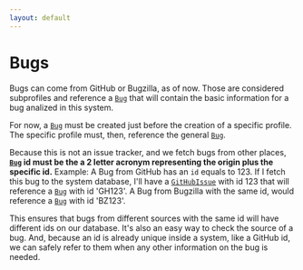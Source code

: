 ```yaml
---
layout: default
---
```


# Bugs

Bugs can come from GitHub or Bugzilla, as of now.
Those are considered subprofiles and reference a [`Bug`](/api/Bug.html)
that will contain the basic information for a bug analized in this system.

For now, a [`Bug`](/api/Bug.html) must be created just before the creation of a
specific profile. The specific profile must, then, reference the general [`Bug`](/api/Bug.html).

Because this is not an issue tracker, and we fetch bugs from other places, **[`Bug`](/api/Bug.html) id must be the
a 2 letter acronym representing the origin plus the specific id.** Example:
A Bug from GitHub has an `id` equals to 123. If I fetch this bug to the system database,
I'll have a [`GitHubIssue`](/api/GitHubIssue.html) with id 123 that will reference a [`Bug`](/api/Bug.html) with id 'GH123'.
A Bug from Bugzilla with the same id, would reference a [`Bug`](/api/Bug.html) with
id 'BZ123'.

This ensures that bugs from different sources with the same id will have different ids on our database.
It's also an easy way to check the source of a bug. And, because an id is already unique inside a system,
like a GitHub id, we can safely refer to them when any other information on the bug is needed.
